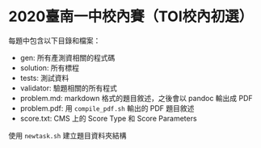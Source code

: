 # 2020臺南一中校內賽（TOI校內初選）

每題中包含以下目錄和檔案：
 - gen: 所有產測資相關的程式碼
 - solution: 所有標程
 - tests: 測試資料
 - validator: 驗題相關的所有程式
 - problem.md: markdown 格式的題目敘述，之後會以 pandoc 輸出成 PDF
 - problem.pdf: 用 `compile_pdf.sh` 輸出的 PDF 題目敘述
 - score.txt: CMS 上的 Score Type 和 Score Parameters
 
使用 `newtask.sh` 建立題目資料夾結構
